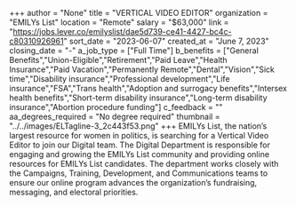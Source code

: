 +++
author = "None"
title = "VERTICAL VIDEO EDITOR"
organization = "EMILYs List"
location = "Remote"
salary = "$63,000"
link = "https://jobs.lever.co/emilyslist/dae5d739-ce41-4427-bc4c-c80310926961"
sort_date = "2023-06-07"
created_at = "June 7, 2023"
closing_date = "-"
a_job_type = ["Full Time"]
b_benefits = ["General Benefits","Union-Eligible","Retirement","Paid Leave","Health Insurance","Paid Vacation","Permanently Remote","Dental","Vision","Sick time","Disability insurance","Professional development","Life insurance","FSA","Trans health","Adoption and surrogacy benefits","Intersex health benefits","Short-term disability insurance","Long-term disability insurance","Abortion procedure funding"]
c_feedback = ""
aa_degrees_required = "No degree required"
thumbnail = "../../images/ELTagline-3_2c443f53.png"
+++
EMILYs List, the nation’s largest resource for women in politics, is searching for a Vertical Video Editor to join our Digital team. The Digital Department is responsible for engaging and growing the EMILYs List community and providing online resources for EMILYs List candidates. The department works closely with the Campaigns, Training, Development, and Communications teams to ensure our online program advances the organization’s fundraising, messaging, and electoral priorities.